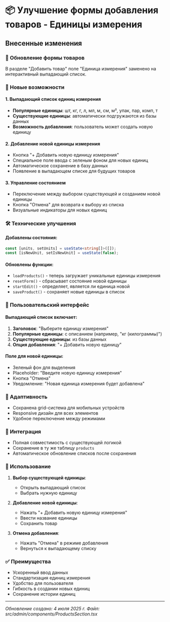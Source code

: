 # 📦 Улучшение формы добавления товаров - Единицы измерения

## Внесенные изменения

### 🔄 Обновление формы товаров
В разделе "Добавить товар" поле "Единица измерения" заменено на интерактивный выпадающий список.

### 🎯 Новые возможности

#### 1. Выпадающий список единиц измерения
- **Популярные единицы**: шт, кг, г, л, мл, м, см, м², упак, пар, комп, т
- **Существующие единицы**: автоматически подгружаются из базы данных
- **Возможность добавления**: пользователь может создать новую единицу

#### 2. Добавление новой единицы измерения
- Кнопка "+ Добавить новую единицу измерения"
- Специальное поле ввода с зеленым фоном для новых единиц
- Автоматическое сохранение в базу данных
- Появление в выпадающем списке для будущих товаров

#### 3. Управление состоянием
- Переключение между выбором существующей и созданием новой единицы
- Кнопка "Отмена" для возврата к выбору из списка
- Визуальные индикаторы для новых единиц

### 🛠️ Технические улучшения

#### Добавлены состояния:
```typescript
const [units, setUnits] = useState<string[]>([]);
const [isNewUnit, setIsNewUnit] = useState(false);
```

#### Обновлены функции:
- `loadProducts()` - теперь загружает уникальные единицы измерения
- `resetForm()` - сбрасывает состояние новой единицы
- `startEdit()` - определяет, является ли единица новой
- `saveProduct()` - сохраняет новые единицы в список

### 🎨 Пользовательский интерфейс

#### Выпадающий список включает:
1. **Заголовок**: "Выберите единицу измерения"
2. **Популярные единицы**: с описанием (например, "кг (килограммы)")
3. **Существующие единицы**: из базы данных
4. **Опция добавления**: "+ Добавить новую единицу"

#### Поле для новой единицы:
- Зеленый фон для выделения
- Placeholder: "Введите новую единицу измерения"
- Кнопка "Отмена"
- Уведомление: "Новая единица измерения будет добавлена"

### 📱 Адаптивность
- Сохранена grid-система для мобильных устройств
- Responsive дизайн для всех элементов
- Удобное переключение между режимами

### 🔗 Интеграция
- Полная совместимость с существующей логикой
- Сохранение в ту же таблицу `products`
- Автоматическое обновление списков после сохранения

### 🚀 Использование

1. **Выбор существующей единицы**: 
   - Открыть выпадающий список
   - Выбрать нужную единицу

2. **Добавление новой единицы**:
   - Нажать "+ Добавить новую единицу измерения"
   - Ввести название единицы
   - Сохранить товар

3. **Отмена добавления**:
   - Нажать "Отмена" в режиме добавления
   - Вернуться к выпадающему списку

### ✅ Преимущества
- Ускоренный ввод данных
- Стандартизация единиц измерения
- Удобство для пользователя
- Гибкость в создании новых единиц
- Сохранение истории единиц

---

*Обновление создано: 4 июля 2025 г.*
*Файл: src/admin/components/ProductsSection.tsx*
